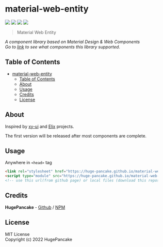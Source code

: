 # material-web-entity

![](https://img.shields.io/badge/version-dev-blue)
![](https://img.shields.io/badge/npm-unpublished-red)
![](https://img.shields.io/github/stars/huge-pancake/material-web-entity.svg?color=yellow)
[![](https://img.shields.io/badge/demo-github%20pages-white)](./demos/index.html)

> Material Web Entity

_A component library based on Material Design & Web Components_  
_Go to [link](./src/components/README.md) to see what components this library supported._

## Table of Contents

- [material-web-entity](#material-web-entity)
  - [Table of Contents](#table-of-contents)
  - [About](#about)
  - [Usage](#usage)
  - [Credits](#credits)
  - [License](#license)

## About

Inspired by [xy-ui](https://github.com/XboxYan/xy-ui) and [Elix](https://github.com/elix/elix) projects.

The first version will be released after most components are complete.

## Usage

Anywhere in `<head>` tag

```html
<link rel="stylesheet" href="https://huge-pancake.github.io/material-web-entity/src/index.css" />
<script type="module" src="https://huge-pancake.github.io/material-web-entity/dist/mwe-bundle.min.js"></script>
<!-- use this url(from github page) or local files (download this repositories) -->
```

## Credits

**HugePancake** -
[Github](https://github.com/huge-pancake) / [NPM](https://www.npmjs.com/~huge-pancake)

## License

MIT License  
Copyright (c) 2022 HugePancake
